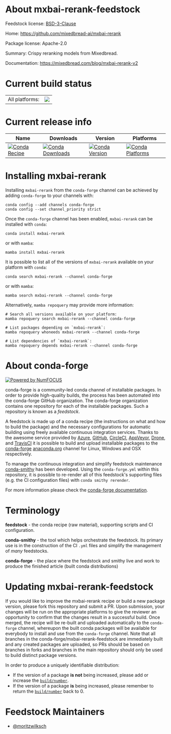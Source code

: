 About mxbai-rerank-feedstock
============================

Feedstock license: [BSD-3-Clause](https://github.com/conda-forge/mxbai-rerank-feedstock/blob/main/LICENSE.txt)

Home: https://github.com/mixedbread-ai/mxbai-rerank

Package license: Apache-2.0

Summary: Crispy reranking models from Mixedbread.

Documentation: https://mixedbread.com/blog/mxbai-rerank-v2

Current build status
====================


<table><tr><td>All platforms:</td>
    <td>
      <a href="https://dev.azure.com/conda-forge/feedstock-builds/_build/latest?definitionId=25100&branchName=main">
        <img src="https://dev.azure.com/conda-forge/feedstock-builds/_apis/build/status/mxbai-rerank-feedstock?branchName=main">
      </a>
    </td>
  </tr>
</table>

Current release info
====================

| Name | Downloads | Version | Platforms |
| --- | --- | --- | --- |
| [![Conda Recipe](https://img.shields.io/badge/recipe-mxbai--rerank-green.svg)](https://anaconda.org/conda-forge/mxbai-rerank) | [![Conda Downloads](https://img.shields.io/conda/dn/conda-forge/mxbai-rerank.svg)](https://anaconda.org/conda-forge/mxbai-rerank) | [![Conda Version](https://img.shields.io/conda/vn/conda-forge/mxbai-rerank.svg)](https://anaconda.org/conda-forge/mxbai-rerank) | [![Conda Platforms](https://img.shields.io/conda/pn/conda-forge/mxbai-rerank.svg)](https://anaconda.org/conda-forge/mxbai-rerank) |

Installing mxbai-rerank
=======================

Installing `mxbai-rerank` from the `conda-forge` channel can be achieved by adding `conda-forge` to your channels with:

```
conda config --add channels conda-forge
conda config --set channel_priority strict
```

Once the `conda-forge` channel has been enabled, `mxbai-rerank` can be installed with `conda`:

```
conda install mxbai-rerank
```

or with `mamba`:

```
mamba install mxbai-rerank
```

It is possible to list all of the versions of `mxbai-rerank` available on your platform with `conda`:

```
conda search mxbai-rerank --channel conda-forge
```

or with `mamba`:

```
mamba search mxbai-rerank --channel conda-forge
```

Alternatively, `mamba repoquery` may provide more information:

```
# Search all versions available on your platform:
mamba repoquery search mxbai-rerank --channel conda-forge

# List packages depending on `mxbai-rerank`:
mamba repoquery whoneeds mxbai-rerank --channel conda-forge

# List dependencies of `mxbai-rerank`:
mamba repoquery depends mxbai-rerank --channel conda-forge
```


About conda-forge
=================

[![Powered by
NumFOCUS](https://img.shields.io/badge/powered%20by-NumFOCUS-orange.svg?style=flat&colorA=E1523D&colorB=007D8A)](https://numfocus.org)

conda-forge is a community-led conda channel of installable packages.
In order to provide high-quality builds, the process has been automated into the
conda-forge GitHub organization. The conda-forge organization contains one repository
for each of the installable packages. Such a repository is known as a *feedstock*.

A feedstock is made up of a conda recipe (the instructions on what and how to build
the package) and the necessary configurations for automatic building using freely
available continuous integration services. Thanks to the awesome service provided by
[Azure](https://azure.microsoft.com/en-us/services/devops/), [GitHub](https://github.com/),
[CircleCI](https://circleci.com/), [AppVeyor](https://www.appveyor.com/),
[Drone](https://cloud.drone.io/welcome), and [TravisCI](https://travis-ci.com/)
it is possible to build and upload installable packages to the
[conda-forge](https://anaconda.org/conda-forge) [anaconda.org](https://anaconda.org/)
channel for Linux, Windows and OSX respectively.

To manage the continuous integration and simplify feedstock maintenance
[conda-smithy](https://github.com/conda-forge/conda-smithy) has been developed.
Using the ``conda-forge.yml`` within this repository, it is possible to re-render all of
this feedstock's supporting files (e.g. the CI configuration files) with ``conda smithy rerender``.

For more information please check the [conda-forge documentation](https://conda-forge.org/docs/).

Terminology
===========

**feedstock** - the conda recipe (raw material), supporting scripts and CI configuration.

**conda-smithy** - the tool which helps orchestrate the feedstock.
                   Its primary use is in the construction of the CI ``.yml`` files
                   and simplify the management of *many* feedstocks.

**conda-forge** - the place where the feedstock and smithy live and work to
                  produce the finished article (built conda distributions)


Updating mxbai-rerank-feedstock
===============================

If you would like to improve the mxbai-rerank recipe or build a new
package version, please fork this repository and submit a PR. Upon submission,
your changes will be run on the appropriate platforms to give the reviewer an
opportunity to confirm that the changes result in a successful build. Once
merged, the recipe will be re-built and uploaded automatically to the
`conda-forge` channel, whereupon the built conda packages will be available for
everybody to install and use from the `conda-forge` channel.
Note that all branches in the conda-forge/mxbai-rerank-feedstock are
immediately built and any created packages are uploaded, so PRs should be based
on branches in forks and branches in the main repository should only be used to
build distinct package versions.

In order to produce a uniquely identifiable distribution:
 * If the version of a package **is not** being increased, please add or increase
   the [``build/number``](https://docs.conda.io/projects/conda-build/en/latest/resources/define-metadata.html#build-number-and-string).
 * If the version of a package **is** being increased, please remember to return
   the [``build/number``](https://docs.conda.io/projects/conda-build/en/latest/resources/define-metadata.html#build-number-and-string)
   back to 0.

Feedstock Maintainers
=====================

* [@moritzwilksch](https://github.com/moritzwilksch/)

